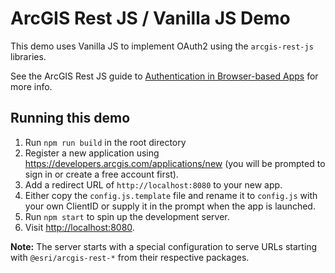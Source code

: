 # ArcGIS Rest JS / Vanilla JS Demo

This demo uses Vanilla JS to implement OAuth2 using
the `arcgis-rest-js` libraries.

See the ArcGIS Rest JS guide to [Authentication in Browser-based Apps](https://esri.github.io/arcgis-rest-js/guides/browser-authentication/) for more info.

## Running this demo

1. Run `npm run build` in the root directory
1. Register a new application using https://developers.arcgis.com/applications/new (you will be prompted to sign in or create a free account first).
1. Add a redirect URL of `http://localhost:8080` to your new app.
1. Either copy the `config.js.template` file and rename it to `config.js` with your own ClientID or supply it in the prompt when the app is launched.
1. Run `npm start` to spin up the development server.
1. Visit [http://localhost:8080](http://localhost:8080).

**Note:** The server starts with a special configuration to serve URLs starting with `@esri/arcgis-rest-*` from their respective packages.
